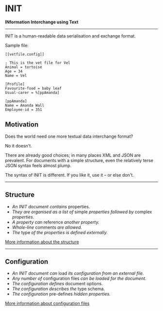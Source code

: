 # INIT
**INformation Interchange using Text**

---

INIT is a human-readable data serialisation and exchange format. 

Sample file:

~~~properties
[[vetfile.config]]

; This is the vet file for Vel
Animal = tortoise
Age = 34
Name = Vel

[Profile]
Favourite-food = baby leaf
Usual-carer = %[ppAmanda]

[ppAmanda]
Name = Amanda Wall
Employee-id = 351
~~~

## Motivation 

Does the world need one more textual data interchange format?

No it doesn't.

There are already good choices; in many places XML and JSON are prevalent. For documents with a simple structure, even the relatively terse JSON syntax feels almost plump.  

The syntax of INIT is different. If you like it, use it – or else don't. 

---

## Structure

* _An INIT document contains_ properties.
* _They are organised as a list of_ simple _properties followed by_ complex _properties._ 
* _A property can_ reference _another property._
* _Whole-line_ comments _are allowed._
* _The_ type _of the properties is defined externally._

[More information about the structure](Structure.md)

---

## Configuration

* _An INIT document can_ load _its configuration from an external file._
* _Any number of_ configuration files _can be loaded for the document._
* _The configuration defines_ document options.
* _The configuration describes the_ type schema.
* _The configuration_ pre-defines _hidden properties._

[More information about configuration files](Configuration.md)
